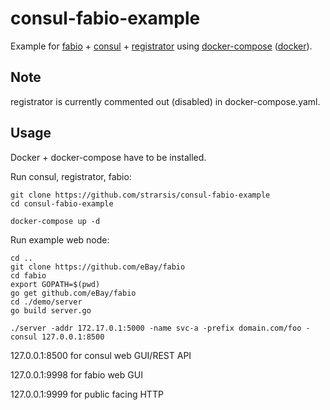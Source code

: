 # consul-fabio-example
Example for [fabio](https://github.com/eBay/fabio) + [consul](https://github.com/hashicorp/consul) + [registrator](https://github.com/gliderlabs/registrator) using [docker-compose](https://github.com/docker/compose) ([docker](https://github.com/docker/docker)).


Note
----
registrator is currently commented out (disabled) in docker-compose.yaml.

Usage
-----
Docker + docker-compose have to be installed.

Run consul, registrator, fabio:
````
git clone https://github.com/strarsis/consul-fabio-example
cd consul-fabio-example

docker-compose up -d
````

Run example web node:
````
cd ..
git clone https://github.com/eBay/fabio
cd fabio
export GOPATH=$(pwd)
go get github.com/eBay/fabio
cd ./demo/server
go build server.go

./server -addr 172.17.0.1:5000 -name svc-a -prefix domain.com/foo -consul 127.0.0.1:8500
````

127.0.0.1:8500 for consul web GUI/REST API

127.0.0.1:9998 for fabio web GUI

127.0.0.1:9999 for public facing HTTP
